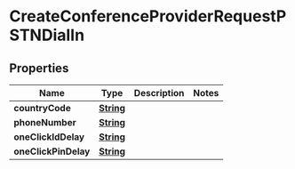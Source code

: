 

# CreateConferenceProviderRequestPSTNDialIn


## Properties

| Name | Type | Description | Notes |
|------------ | ------------- | ------------- | -------------|
|**countryCode** | [**String**](String.md) |  |  |
|**phoneNumber** | [**String**](String.md) |  |  |
|**oneClickIdDelay** | [**String**](String.md) |  |  |
|**oneClickPinDelay** | [**String**](String.md) |  |  |



